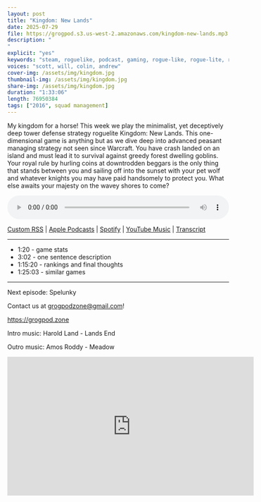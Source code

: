 ```yaml
---
layout: post
title: "Kingdom: New Lands"
date: 2025-07-29
file: https://grogpod.s3.us-west-2.amazonaws.com/kingdom-new-lands.mp3
description: "
"
explicit: "yes" 
keywords: "steam, roguelike, podcast, gaming, rogue-like, rogue-lite, roguelite, kingdom new lands, rts"
voices: "scott, will, colin, andrew"
cover-img: /assets/img/kingdom.jpg
thumbnail-img: /assets/img/kingdom.jpg
share-img: /assets/img/kingdom.jpg
duration: "1:33:06"
length: 76950384   
tags: ["2016", squad management]
---
```


My kingdom for a horse! This week we play the minimalist, yet deceptively deep tower defense strategy roguelite Kingdom: New Lands. This one-dimensional game is anything but as we dive deep into advanced peasant managing strategy not seen since Warcraft. You have crash landed on an island and must lead it to survival against greedy forest dwelling goblins. Your royal rule by hurling coins at downtrodden beggars is the only thing that stands between you and sailing off into the sunset with your pet wolf and whatever knights you may have paid handsomely to protect you. What else awaits your majesty on the wavey shores to come?

<div class="container">
  <audio controls style="width: 100%;">
    <source src="https://grogpod.s3.us-west-2.amazonaws.com/kingdom-new-lands.mp3">
  </audio>
</div>

[Custom RSS](https://grogpod.zone/feed.xml) | [Apple Podcasts](https://podcasts.apple.com/us/podcast/vellum/id1650474911?i=1000715392460) | [Spotify](https://open.spotify.com/episode/3XD6pmAuD2b4k1xpxrmg11) | [YouTube Music](https://music.youtube.com/playlist?list=PL-ShOmyMvd4jYFChE6tgj0JYG8RKK4xe0) | [Transcript](https://github.com/ScottBurger/going_rogue_podcast/blob/master/docs/transcripts/vellum.txt)

---
* 1:20 - game stats
* 3:02 - one sentence description
* 1:15:20 - rankings and final thoughts
* 1:25:03 - similar games
  
---

Next episode: Spelunky

Contact us at grogpodzone@gmail.com!

https://grogpod.zone

Intro music:  Harold Land - Lands End

Outro music:  Amos Roddy - Meadow


<div class="embed-responsive embed-responsive-16by9">
<iframe width="560" height="315" src="https://www.youtube.com/embed/Po1IxWiBOok" title="YouTube video player" frameborder="0" allow="accelerometer; autoplay; clipboard-write; encrypted-media; gyroscope; picture-in-picture" allowfullscreen></iframe>
</div>
